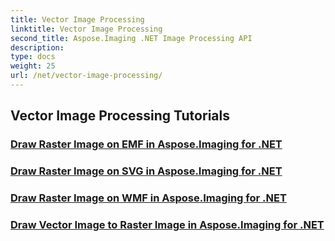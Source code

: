 ```yaml
---
title: Vector Image Processing
linktitle: Vector Image Processing
second_title: Aspose.Imaging .NET Image Processing API
description: 
type: docs
weight: 25
url: /net/vector-image-processing/
---
```


## Vector Image Processing Tutorials
### [Draw Raster Image on EMF in Aspose.Imaging for .NET](./draw-raster-image-on-emf/)
### [Draw Raster Image on SVG in Aspose.Imaging for .NET](./draw-raster-image-on-svg/)
### [Draw Raster Image on WMF in Aspose.Imaging for .NET](./draw-raster-image-on-wmf/)
### [Draw Vector Image to Raster Image in Aspose.Imaging for .NET](./draw-vector-image-to-raster-image/)